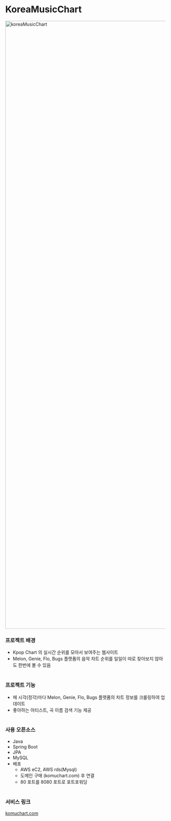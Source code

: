 # KoreaMusicChart

<img width="1904" alt="koreaMusicChart" src="https://user-images.githubusercontent.com/60082435/201524067-77a7275d-11c8-44cf-b208-f0f6004d0a03.png">


### 프로젝트 배경

- Kpop Chart 의 실시간 순위를 모아서 보여주는 웹사이트
- Melon, Genie, Flo, Bugs 플랫폼의 음악 차트 순위를 일일이 따로 찾아보지 않아도 한번에 볼 수 있음
<br></br>

### 프로젝트 기능

- 매 시각(정각)마다 Melon, Genie, Flo, Bugs 플랫폼의 차트 정보를 크롤링하여 업데이트
- 좋아하는 아티스트, 곡 이름 검색 기능 제공
<br></br>

### 사용 오픈소스

- Java
- Spring Boot
- JPA
- MySQL
- 배포
    - AWS eC2, AWS rds(Mysql)
    - 도메인 구매 (komuchart.com) 후 연결
    - 80 포트를 8080 포트로 포트포워딩
<br></br>    
    
### 서비스 링크
[komuchart.com](http://komuchart.com)
